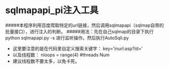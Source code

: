 sqlmapapi_pi注入工具
=====
#####本程序利用百度爬取特定的url链接，然后调用sqlmapapi（sqlmap自带的批量接口），进行注入的判断。
#####用法：先在自己sqlmap的目录下执行python sqlmapapi.py -s
进行监听操作。然后执行AutoSqli.py

* 这里要注意的是在代码里自定义搜索关键字：
            key='inurl:asp?id='
* 以及线程数：
            nloops = range(4)   #threads Num
* 建议线程数不要太多，以免卡死。

